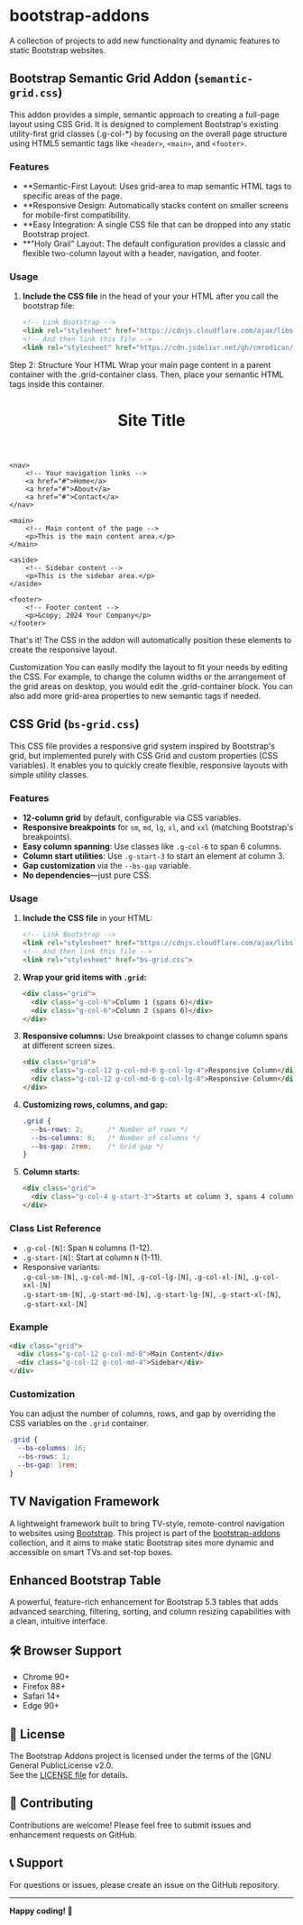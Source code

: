 # bootstrap-addons

A collection of projects to add new functionality and dynamic features to static Bootstrap websites.

## Bootstrap Semantic Grid Addon (`semantic-grid.css`)

This addon provides a simple, semantic approach to creating a full-page layout using CSS Grid. It is designed to complement Bootstrap's existing utility-first grid classes (.g-col-*) by focusing on the overall page structure using HTML5 semantic tags like `<header>`, `<main>`, and `<footer>`.

### Features

- **Semantic-First Layout: Uses grid-area to map semantic HTML tags to specific areas of the page.
- **Responsive Design: Automatically stacks content on smaller screens for mobile-first compatibility.
- **Easy Integration: A single CSS file that can be dropped into any static Bootstrap project.
- **"Holy Grail" Layout: The default configuration provides a classic and flexible two-column layout with a header, navigation, and footer.

### Usage

1. **Include the CSS file** in the head of your your HTML after you call the bootstrap file:
    ```html
    <!-- Link Bootstrap -->
    <link rel="stylesheet" href="https://cdnjs.cloudflare.com/ajax/libs/bootstrap/5.3.7/css/bootstrap.min.css" integrity="sha512-fw7f+TcMjTb7bpbLJZlP8g2Y4XcCyFZW8uy8HsRZsH/SwbMw0plKHFHr99DN3l04VsYNwvzicUX/6qurvIxbxw==" crossorigin="anonymous" referrerpolicy="no-referrer" />
    <!-- And then link this file -->
    <link rel="stylesheet" href="https://cdn.jsdelivr.net/gh/cmrodican/bootstrap-addons/css-grid/semantic-grid.css" />
    ```





<!-- Your semantic grid addon CSS -->
<link rel="stylesheet" href="path/to/bootstrap-semantic-grid.css">

Step 2: Structure Your HTML
Wrap your main page content in a parent container with the .grid-container class. Then, place your semantic HTML tags inside this container.

<div class="grid-container">
    <header>
        <!-- Your header content -->
        <h1>Site Title</h1>
    </header>

    <nav>
        <!-- Your navigation links -->
        <a href="#">Home</a>
        <a href="#">About</a>
        <a href="#">Contact</a>
    </nav>

    <main>
        <!-- Main content of the page -->
        <p>This is the main content area.</p>
    </main>

    <aside>
        <!-- Sidebar content -->
        <p>This is the sidebar area.</p>
    </aside>

    <footer>
        <!-- Footer content -->
        <p>&copy; 2024 Your Company</p>
    </footer>
</div>

That's it! The CSS in the addon will automatically position these elements to create the responsive layout.

Customization
You can easily modify the layout to fit your needs by editing the CSS. For example, to change the column widths or the arrangement of the grid areas on desktop, you would edit the .grid-container block. You can also add more grid-area properties to new semantic tags if needed.



## CSS Grid (`bs-grid.css`)

This CSS file provides a responsive grid system inspired by Bootstrap's grid, but implemented purely with CSS Grid and custom properties (CSS variables). It enables you to quickly create flexible, responsive layouts with simple utility classes.

### Features

- **12-column grid** by default, configurable via CSS variables.
- **Responsive breakpoints** for `sm`, `md`, `lg`, `xl`, and `xxl` (matching Bootstrap's breakpoints).
- **Easy column spanning**: Use classes like `.g-col-6` to span 6 columns.
- **Column start utilities**: Use `.g-start-3` to start an element at column 3.
- **Gap customization** via the `--bs-gap` variable.
- **No dependencies**—just pure CSS.

### Usage

1. **Include the CSS file** in your HTML:
    ```html
    <!-- Link Bootstrap -->
    <link rel="stylesheet" href="https://cdnjs.cloudflare.com/ajax/libs/bootstrap/5.3.7/css/bootstrap.min.css" integrity="sha512-fw7f+TcMjTb7bpbLJZlP8g2Y4XcCyFZW8uy8HsRZsH/SwbMw0plKHFHr99DN3l04VsYNwvzicUX/6qurvIxbxw==" crossorigin="anonymous" referrerpolicy="no-referrer" />
    <!-- And then link this file -->
    <link rel="stylesheet" href="bs-grid.css">
    ```

2. **Wrap your grid items with `.grid`:**
    ```html
    <div class="grid">
      <div class="g-col-6">Column 1 (spans 6)</div>
      <div class="g-col-6">Column 2 (spans 6)</div>
    </div>
    ```

3. **Responsive columns:**
    Use breakpoint classes to change column spans at different screen sizes.
    ```html
    <div class="grid">
      <div class="g-col-12 g-col-md-6 g-col-lg-4">Responsive Column</div>
      <div class="g-col-12 g-col-md-6 g-col-lg-8">Responsive Column</div>
    </div>
    ```

4. **Customizing rows, columns, and gap:**
    ```css
    .grid {
      --bs-rows: 2;      /* Number of rows */
      --bs-columns: 6;   /* Number of columns */
      --bs-gap: 2rem;    /* Grid gap */
    }
    ```

5. **Column starts:**
    ```html
    <div class="grid">
      <div class="g-col-4 g-start-3">Starts at column 3, spans 4 columns</div>
    </div>
    ```

### Class List Reference

- `.g-col-[N]`: Span `N` columns (1-12).
- `.g-start-[N]`: Start at column `N` (1-11).
- Responsive variants:  
  `.g-col-sm-[N]`, `.g-col-md-[N]`, `.g-col-lg-[N]`, `.g-col-xl-[N]`, `.g-col-xxl-[N]`  
  `.g-start-sm-[N]`, `.g-start-md-[N]`, `.g-start-lg-[N]`, `.g-start-xl-[N]`, `.g-start-xxl-[N]`

### Example

```html
<div class="grid">
  <div class="g-col-12 g-col-md-8">Main Content</div>
  <div class="g-col-12 g-col-md-4">Sidebar</div>
</div>
```

### Customization

You can adjust the number of columns, rows, and gap by overriding the CSS variables on the `.grid` container.

```css
.grid {
  --bs-columns: 16;
  --bs-rows: 1;
  --bs-gap: 1rem;
}
```



## TV Navigation Framework
A lightweight framework built to bring TV-style, remote-control navigation to websites using [Bootstrap](https://getbootstrap.com/). This project is part of the [bootstrap-addons](https://github.com/cmrodican/bootstrap-addons) collection, and it aims to make static Bootstrap sites more dynamic and accessible on smart TVs and set-top boxes.

## Enhanced Bootstrap Table
A powerful, feature-rich enhancement for Bootstrap 5.3 tables that adds advanced searching, filtering, sorting, and column resizing capabilities with a clean, intuitive interface.

## 🛠️ Browser Support

- Chrome 90+
- Firefox 88+
- Safari 14+
- Edge 90+

## 📝 License

The Bootstrap Addons project is licensed under the terms of the [GNU General PublicLicense v2.0.  
See the [LICENSE file](https://github.com/cmrodican/bootstrap-addons/blob/main/license.txt) for details.



## 🤝 Contributing

Contributions are welcome! Please feel free to submit issues and enhancement requests on GitHub.

## 📞 Support

For questions or issues, please create an issue on the GitHub repository.

---

**Happy coding! 🚀**
